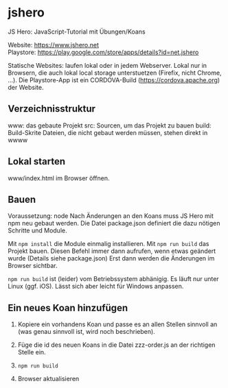 # jshero

JS Hero: JavaScript-Tutorial mit Übungen/Koans

Website: <https://www.jshero.net><br>
Playstore: <https://play.google.com/store/apps/details?id=net.jshero>

Statische Websites: laufen lokal oder in jedem Webserver.
Lokal nur in Browsern, die auch lokal local storage unterstuetzen (Firefix, nicht Chrome, ...).
Die Playstore-App ist ein CORDOVA-Build (<https://cordova.apache.org>) der Website.

## Verzeichnisstruktur

www: das gebaute Projekt
src: Sourcen, um das Projekt zu bauen
build: Build-Skrite
Dateien, die nicht gebaut werden müssen, stehen direkt in wwww

## Lokal starten

www/index.html im Browser öffnen.

## Bauen

Voraussetzung: node
Nach Änderungen an den Koans muss JS Hero mit npm neu gebaut werden.
Die Datei package.json definiert die dazu nötigen Schritte und Module.

Mit `npm install` die Module einmalig installieren.
Mit `npm run build` das Projekt bauen.
Diesen Befehl immer dann aufrufen, wenn etwas geändert wurde (Details siehe package.json)
Erst dann werden die Änderungen im Browser sichtbar.

`npm run build` ist (leider) vom Betriebssystem abhänigig. Es läuft nur unter Linux (ggf. iOS).
Lässt sich aber leicht für Windows anpassen.

## Ein neues Koan hinzufügen

1. Kopiere ein vorhandens Koan und passe es an allen Stellen sinnvoll an (was genau sinnvoll ist, wird noch beschrieben).

2. Füge die id des neuen Koans in die Datei zzz-order.js an der richtigen Stelle ein.

3. `npm run build`

4. Browser aktualisieren
